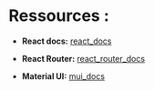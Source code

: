 # Ressources :

-   **React docs:** [react_docs](https://react.dev/)

-   **React Router:** [react_router_docs](https://reactrouter.com/en/main)

-   **Material UI:** [mui_docs](https://mui.com/material-ui/getting-started/)
